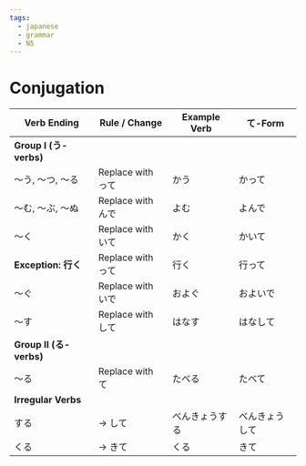```yaml
---
tags:
  - japanese
  - grammar
  - N5
---
```


# Conjugation

| Verb Ending            | Rule / Change   | Example Verb | て-Form  |
| ---------------------- | --------------- | ------------ | ------- |
| **Group I (う-verbs)**  |                 |              |         |
| ～う, ～つ, ～る             | Replace with って | かう           | かって     |
| ～む, ～ぶ, ～ぬ             | Replace with んで | よむ           | よんで     |
| ～く                     | Replace with いて | かく           | かいて     |
| **Exception: 行く**      | Replace with って | 行く           | 行って     |
| ～ぐ                     | Replace with いで | およぐ          | およいで    |
| ～す                     | Replace with して | はなす          | はなして    |
| **Group II (る-verbs)** |                 |              |         |
| ～る                     | Replace with て  | たべる          | たべて     |
| **Irregular Verbs**    |                 |              |         |
| する                     | → して            | べんきょうする      | べんきょうして |
| くる                     | → きて            | くる           | きて      |
